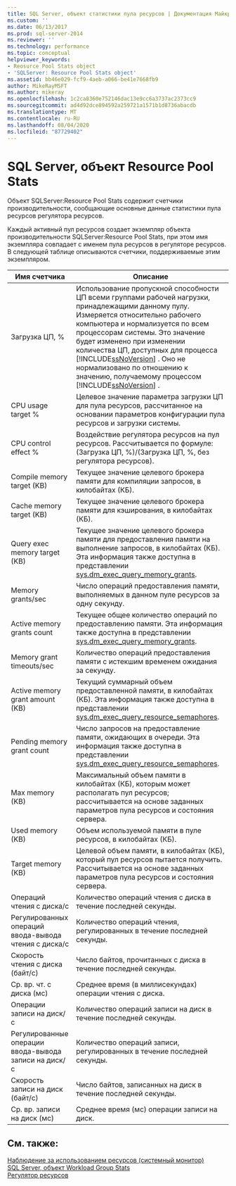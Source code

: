 ```yaml
---
title: SQL Server, объект статистики пула ресурсов | Документация Майкрософт
ms.custom: ''
ms.date: 06/13/2017
ms.prod: sql-server-2014
ms.reviewer: ''
ms.technology: performance
ms.topic: conceptual
helpviewer_keywords:
- Reosurce Pool Stats object
- 'SQLServer: Resource Pool Stats object'
ms.assetid: bb46e029-fcf9-4aeb-a066-be41e7668fb9
author: MikeRayMSFT
ms.author: mikeray
ms.openlocfilehash: 1c2ca8360e752146dac13e9cc6a3737ac2373cc9
ms.sourcegitcommit: ad4d92dce894592a259721a1571b1d8736abacdb
ms.translationtype: MT
ms.contentlocale: ru-RU
ms.lasthandoff: 08/04/2020
ms.locfileid: "87729402"
---
```

# <a name="sql-server-resource-pool-stats-object"></a>SQL Server, объект Resource Pool Stats
  Объект SQLServer:Resource Pool Stats содержит счетчики производительности, сообщающие основные данные статистики пула ресурсов регулятора ресурсов.  
  
 Каждый активный пул ресурсов создает экземпляр объекта производительности SQLServer:Resource Pool Stats, при этом имя экземпляра совпадает с именем пула ресурсов в регуляторе ресурсов. В следующей таблице описываются счетчики, поддерживаемые этим экземпляром.  
  
|Имя счетчика|Описание|  
|------------------|-----------------|  
|Загрузка ЦП, %|Использование пропускной способности ЦП всеми группами рабочей нагрузки, принадлежащими данному пулу. Измеряется относительно рабочего компьютера и нормализуется по всем процессорам системы. Это значение будет изменено при изменении количества ЦП, доступных для процесса [!INCLUDE[ssNoVersion](../../includes/ssnoversion-md.md)] . Оно не нормализовано по отношению к значению, получаемому процессом [!INCLUDE[ssNoVersion](../../includes/ssnoversion-md.md)] .|  
|CPU usage target %|Целевое значение параметра загрузки ЦП для пула ресурсов, рассчитанное на основании параметров конфигурации пула ресурсов и загрузки системы.|  
|CPU control effect %|Воздействие регулятора ресурсов на пул ресурсов. Рассчитывается по формуле: (Загрузка ЦП, %)/(Загрузка ЦП, %, без регулятора ресурсов).|  
|Compile memory target (KB)|Текущее значение целевого брокера памяти для компиляции запросов, в килобайтах (КБ).|  
|Cache memory target (KB)|Текущее значение целевого брокера памяти для кэширования, в килобайтах (КБ).|  
|Query exec memory target (KB)|Текущее значение целевого брокера памяти для предоставления памяти на выполнение запросов, в килобайтах (КБ). Эта информация также доступна в представлении [sys.dm_exec_query_memory_grants](/sql/relational-databases/system-dynamic-management-views/sys-dm-exec-query-memory-grants-transact-sql).|  
|Memory grants/sec|Число операций предоставления памяти, выполняемых в данном пуле ресурсов за одну секунду.|  
|Active memory grants count|Текущее общее количество операций по предоставлению памяти. Эта информация также доступна в представлении [sys.dm_exec_query_memory_grants](/sql/relational-databases/system-dynamic-management-views/sys-dm-exec-query-memory-grants-transact-sql).|  
|Memory grant timeouts/sec|Количество операций предоставления памяти с истекшим временем ожидания за секунду.|  
|Active memory grant amount (KB)|Текущий суммарный объем предоставленной памяти, в килобайтах (КБ). Эта информация также доступна в представлении [sys.dm_exec_query_resource_semaphores](/sql/relational-databases/system-dynamic-management-views/sys-dm-exec-query-resource-semaphores-transact-sql).|  
|Pending memory grant count|Число запросов на предоставление памяти, ожидающих в очереди. Эта информация также доступна в представлении [sys.dm_exec_query_resource_semaphores](/sql/relational-databases/system-dynamic-management-views/sys-dm-exec-query-resource-semaphores-transact-sql).|  
|Max memory (KB)|Максимальный объем памяти в килобайтах (КБ), которым может располагать пул ресурсов; рассчитывается на основе заданных параметров пула ресурсов и состояния сервера.|  
|Used memory (KB)|Объем используемой памяти в пуле ресурсов, в килобайтах (КБ).|  
|Target memory (KB)|Целевой объем памяти, в килобайтах (КБ), который пул ресурсов пытается получить. Рассчитывается на основе заданных параметров пула ресурсов и состояния сервера.|  
|Операций чтения с диска/с|Количество операций чтения с диска в течение последней секунды.|  
|Регулированных операций ввода-вывода чтения с диска/с|Количество операций чтения, регулированных в течение последней секунды.|  
|Скорость чтения с диска (байт/с)|Число байтов, прочитанных с диска в течение последней секунды.|  
|Ср. вр. чт. с диска (мс)|Среднее время (в миллисекундах) операции чтения с диска.|  
|Операции записи на диск/с|Количество операций записи на диск в течение последней секунды.|  
|Регулированные операции ввода-вывода записи на диск/с|Количество операций записи, регулированных в течение последней секунды.|  
|Скорость записи на диск (байт/с)|Число байтов, записанных на диск в течение последней секунды.|  
|Ср. вр. записи на диск (мс)|Среднее время (мс) операции записи на диск.|  
  
## <a name="see-also"></a>См. также:  
 [Наблюдение за использованием ресурсов (системный монитор)](monitor-resource-usage-system-monitor.md)   
 [SQL Server, объект Workload Group Stats](sql-server-workload-group-stats-object.md)   
 [Регулятор ресурсов](../resource-governor/resource-governor.md)  
  
  
